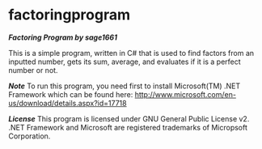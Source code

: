 factoringprogram
================
***Factoring Program by sage1661***

This is a simple program, written in C# that is used to find factors from an inputted number, gets its sum, average, and evaluates if it is a perfect number or not.

***Note***
To run this program, you need first to install Microsoft(TM) .NET Framework which can be found here: http://www.microsoft.com/en-us/download/details.aspx?id=17718

***License***
This program is licensed under GNU General Public License v2. .NET Framework and Microsoft are registered trademarks of Micropsoft Corporation.
